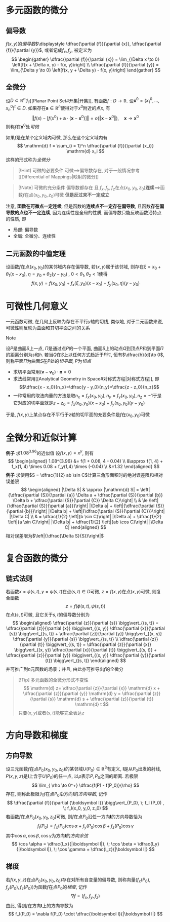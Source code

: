 # 多元函数的微分
## 偏导数
$f(x, y)$的*偏导数*$\displaystyle \dfrac{\partial {f}}{\partial {x}}, \dfrac{\partial {f}}{\partial {y}}$, 或者记成$f_x, f_y$, 被定义为
$$
\begin{gather}
\dfrac{\partial {f}}{\partial {x}} = \lim_{\Delta x \to 0} \left[f(x + \Delta x, y) - f(x, y)\right] \\
\dfrac{\partial {f}}{\partial {y}} = \lim_{\Delta y \to 0} \left[f(x, y + \Delta y) - f(x, y)\right]
\end{gather}
$$
## 全微分
设$D\subset \mathbb{R}^n$为[[Planar Point Set#开集|开集]], 有函数$f:D\to \mathbb{R}$. 设$\boldsymbol x^0=(x_1^0,\ldots, x_n^0)^t\in D$. 如果存在$\boldsymbol a \in \mathbb{R}^n$使得对于$x^0$附近的点$x$, 有
$$
\Vert f(x) - \left[ f(x^0) +\boldsymbol a \cdot (\boldsymbol x - \boldsymbol x^0)\right]\Vert = o(\Vert \boldsymbol x - \boldsymbol x^0\Vert), \quad \boldsymbol x \to \boldsymbol x^0
$$
则称$f$在$\boldsymbol x^0$处*可微*

如果$f$是在某个定义域内可微, 那么在这个定义域内有
$$
\mathrm{d} f = \sum_{i = 1}^n \dfrac{\partial {f}}{\partial {x_i}} \mathrm{d} x_i
$$
这样的形式称为*全微分*
> [!Hint] 可微的必要条件
> 可微$\implies$偏导数存在, 对于一般情况参考[[Differential of Mappings|映射的微分]]

> [!Note] 可微的充分条件
>  偏导数都存在 且 $f_x, f_y, f_z$在点$(x_0, y_0, z_0)$**连续**$\implies$函数$f$在点$(x_0,y_0,z_0)$可微
>**但是反过来不一定成立**

注意, **函数在可微点一定连续**, 但是函数的**连续点不一定存在偏导数**, 且函数**存在偏导数的点也不一定连续**, 因为连续性是全局的性质, 而偏导数只能反映函数沿特点的性质, 即
- 局部: 偏导数
- 全局: 全微分、连续性

## 二元函数的中值定理

设函数$f$在点$(x_0, y_0)$的某邻域内存在偏导数, 若$(x, y)$属于该邻域, 则存在$\xi = x_0 + \theta_1 (x - x_0)$, $\eta = y_0 + \theta_2 (y - y_0)$ , $0 < \theta_1, \theta_2 < 1$使得
$$
f(x, y) = f(x_0 , y_0) + f_x(\xi, y_0) (x - x_0) + f_y(x_0, \eta)(y - y_0)
$$

# 可微性几何意义
一元函数可微, 在几何上反映为存在不平行$y$轴的切线, 类似地, 对于二元函数来说, 可微性则反映为曲面和其切平面之间的关系
> [!Note]
> 设$P$是曲面$S$上一点, $\Pi$是通过点$P$的一个平面, 曲面$S$上的动点$Q$到顶点$P$和到平面$\Pi$的距离分别为$s$和$h$. 若当$Q$在$S$上以任何方式趋近于$P$时, 恒有$\dfrac{h}{d}\to 0$, 则称平面$\Pi$为曲面$S$在$P$处的*切平面*, $P$为*切点*
> - 求切平面常用$(\boldsymbol v - \boldsymbol v_0)\cdot \boldsymbol n = 0$
> - 求法线常用[[Analytical Geometry in Space#对称式方程|对称式方程]], 即$$\dfrac{x - x_0}{n_x}=\dfrac{y - y_0}{n_y}=\dfrac{z - z_0}{n_z}$$
> - 一种常用的取法向量的方法是取$n_x= f_x(x_0,y_0),n_y=f_y(x_0,y_0),n_z = -1$于是它对应的切平面就是$z - z_0 = f_x(x_0,y_0)(x-x_0) + f_y(x_0,y_0)(y - y_0)$

于是, $f(x, y)$上某点存在不平行于$z$轴的切平面的充要条件是$f$在$(x_0, y_0)$可微

# 全微分和近似计算
**例子** 求$1.08^{3.96}$的近似值
设$f(x, y) = x^y$, 则有
$$
\begin{aligned}
1.08^{3.96} &= f(1 + 0.08, 4 - 0.04) \\
&\approx f(1, 4) + f_x(1, 4) \times 0.08 + f_y(1,4) \times (-0.04) \\
&=1.32
\end{aligned}
$$
**例子** 求使用$S = \dfrac{1}{2} ab \sin C$计算三角形面积时的绝对误差限和相对误差限
$$
\begin{aligned}
|\Delta S|  & \approx |\mathrm{d} S| = \left|{\dfrac{\partial {S}}{\partial {a}} \Delta a + \dfrac{\partial {S}}{\partial {b}} \Delta b + \dfrac{\partial {S}}{\partial {C}} \Delta C}\right| \\
 & \le \left|{\dfrac{\partial {S}}{\partial {a}}}\right| |\Delta a| + \left|{\dfrac{\partial {S}}{\partial {b}}}\right| |\Delta b| + \left|{\dfrac{\partial {S}}{\partial {C}}}\right| |\Delta C| \\
 & = \dfrac{1}{2} \left|{b \sin C}\right| |\Delta a| + \dfrac{1}{2} \left|{a \sin C}\right| |\Delta b| + \dfrac{1}{2} \left|{ab \cos C}\right| |\Delta C|
\end{aligned}
$$
相对误差限为$\left|{\dfrac{\Delta S}{S}}\right|$
# 复合函数的微分
## 链式法则
若函数$x = \phi (s,t), y = \psi (s,t)$在点$(s, t) \in D$可微, $z = f(x, y)$在点$(x, y)$可微, 则复合函数
$$
z = f(\phi(s, t), \psi(s, t))
$$
在点$(s, t)$可微, 且它关于$s, t$的偏导数分别为
$$
\begin{aligned}
\dfrac{\partial {z}}{\partial {s}} \bigg\vert_{(s, t)} = \dfrac{\partial {z}}{\partial {x}} \bigg\vert_{(x, y)} \dfrac{\partial {x}}{\partial {s}} \bigg\vert_{(s, t)} + \dfrac{\partial {z}}{\partial {y}} \bigg\vert_{(x, y)} \dfrac{\partial {y}}{\partial {s}} \bigg\vert_{(s, t)}  \\
\dfrac{\partial {z}}{\partial {t}} \bigg\vert_{(s, t)} = \dfrac{\partial {z}}{\partial {x}} \bigg\vert_{(x, y)} \dfrac{\partial {x}}{\partial {t}} \bigg\vert_{(s, t)} + \dfrac{\partial {z}}{\partial {y}} \bigg\vert_{(x, y)} \dfrac{\partial {y}}{\partial {t}} \bigg\vert_{(s, t)} 
\end{aligned}
$$
并可推广到$n$元函数的场景；并且, 由此亦可推导出$f$的全微分
> [!Tip] 多元函数的全微分形式不变性
> $$
> \mathrm{d} z= \dfrac{\partial {z}}{\partial {x}} \mathrm{d} x + \dfrac{\partial {z}}{\partial {y}} \mathrm{d} y = \dfrac{\partial {z}}{\partial {s}} \mathrm{d} s + \dfrac{\partial {z}}{\partial {t}} \mathrm{d} t
> $$
> 只要$(x, y)$或者$(s, t)$能够完全表达$z$

# 方向导数和梯度
## 方向导数
设三元函数$f$在点$P_0(x_0, y_0, z_0)$的某邻域$U(P_0) \in \mathbb R^3$有定义, $\boldsymbol l$是从$P_0$出发的射线, $P(x, y, z)$是$\boldsymbol l$上含于$U(P_0)$的任一点, 以$\rho$表示$P,P_0$之间的距离. 若极限
$$
\lim_{ \rho \to 0^+} \dfrac{f(P) - f(P_0)}{\rho}   
$$
存在, 则称此极限为$f$在点$P_0$沿方向$\boldsymbol l$的*方向导数*, 记作
$$
\dfrac{\partial {f}}{\partial {\boldsymbol l}} \bigg\vert_{P_0}, \; f_l (P_0) , \; f_l(x_0, y_0, z_0)
$$
若函数$f$在点$P_0(x_0, y_0, z_0)$可微, 则$f$在点$P_0$沿任一方向$\boldsymbol l$的方向导数恰为
$$
f_l(P_0) = f_x(P_0) \cos \alpha + f_y(P_0) \cos \beta + f_z(P_0) \cos \gamma
$$
其中$\cos \alpha, \cos \beta, \cos \gamma$为方向$\boldsymbol l$的*方向余弦*
$$
\cos \alpha = \dfrac{l_x}{|\boldsymbol l|}, \; \cos \beta = \dfrac{l_y}{|\boldsymbol l|}, \; \cos \gamma = \dfrac{l_z}{|\boldsymbol l|}
$$
## 梯度
若$f(x, y, z)$在点$P_0(x_0, y_0, z_0)$存在对所有自变量的偏导数, 则称向量$(f_x(P_0), f_y(P_0), f_z(P_0))$为函数$f$在点$P_0$的*梯度*, 记作
$$
\nabla f = (f_x, f_y, f_z)
$$
由此, 得到$f$在方向$\boldsymbol l$上的方向导数为
$$
f_l(P_0)  = \nabla f(P_0) \cdot \dfrac{\boldsymbol l}{|\boldsymbol l|}
$$

